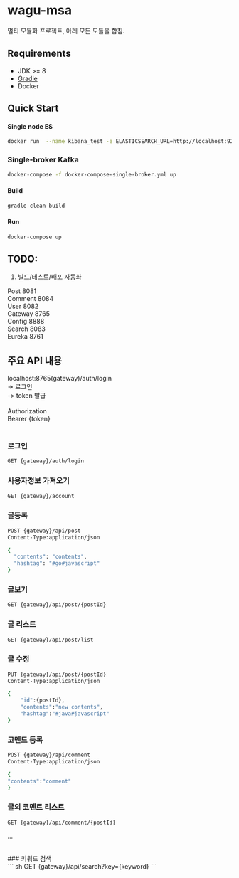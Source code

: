 # wagu-msa
멀티 모듈화 프로젝트, 아래 모든 모듈을 합침. 


## Requirements
- JDK >= 8
- [Gradle](https://gradle.org/install/)
- Docker

## Quick Start

#### Single node ES
``` sh
docker run  --name kibana_test -e ELASTICSEARCH_URL=http://localhost:9200 -p 5601:5601 -d docker.elastic.co/kibana/kibana:6.6.0
```

### Single-broker Kafka
``` sh
docker-compose -f docker-compose-single-broker.yml up
```

#### Build
``` sh
gradle clean build
```
#### Run
``` sh
docker-compose up
```


## TODO:
1. 빌드/테스트/배포 자동화

Post 8081 <br>
Comment 8084 <br>
User 8082 <br>
Gateway 8765 <br>
Config 8888 <br>
Search 8083 <br>
Eureka 8761 <br>


## 주요 API 내용<br>

localhost:8765(gateway)/auth/login <br>
-> 로그인 <br>
-> token 발급 <br>
<br>
Authorization <br>
Bearer {token} <br>
<br>

### 로그인<br>
``` sh
GET {gateway}/auth/login
```

### 사용자정보 가져오기<br>
``` sh
GET {gateway}/account
```

### 글등록<br>
``` sh
POST {gateway}/api/post
Content-Type:application/json

{
  "contents": "contents",
  "hashtag": "#go#javascript"
}

```
### 글보기<br>
``` sh
GET {gateway}/api/post/{postId}
```
### 글 리스트<br>
``` sh
GET {gateway}/api/post/list
```
### 글 수정<br>
``` sh
PUT {gateway}/api/post/{postId}
Content-Type:application/json

{
	"id":{postId},
	"contents":"new contents",
	"hashtag":"#java#javascript"
}
```
### 코멘드 등록<br>
``` sh
POST {gateway}/api/comment
Content-Type:application/json

{
"contents":"comment"
}

```
### 글의 코멘트 리스트<br>
``` sh
GET {gateway}/api/comment/{postId}
```
...

<br>
### 키워드 검색<br>
``` sh
GET {gateway}/api/search?key={keyword}
```
